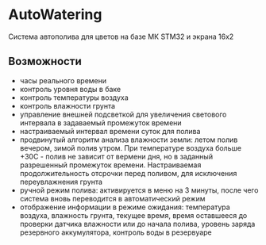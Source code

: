 # AutoWatering

Система автополива для цветов на базе МК STM32 и экрана 16х2

## Возможности

- часы реального времени
- контроль уровня воды в баке
- контроль температуры воздуха
- контроль влажности грунта
- управление внешней подсветкой для увеличения светового интервала в задаваемый промежуток времени
- настраиваемый интервал времени суток для полива
- продвинутый алгоритм анализа влажности земли: летом полив вечером, зимой полив утром. При температуре воздуха больше +30С - полив не зависит от вермени дня, но в заданный разрешенный промежуток времени. Настраиваемая продолжительность отсрочки перед поливом, для исключения переувлажнения грунта
- ручной режим полива: активируется в меню на 3 минуты, после чего система вновь переводится в автоматический режим
- отображение информации в режиме ожидания: температура воздуха, влажность грунта, текущее время, время оставшееся до проверки датчика влажности или до начала полива, уровень заряда резервного аккумулятора, контроль воды в резервуаре
